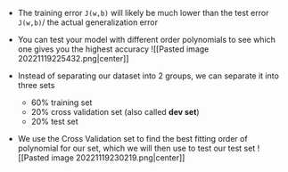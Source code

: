- The training error `J(w,b)` will likely be much lower than the test error `J(w,b)`/ the actual generalization error
- You can test your model with different order polynomials to see which one gives you the highest accuracy
![[Pasted image 20221119225432.png|center]]

- Instead of separating our dataset into 2 groups, we can separate it into three sets
	- 60% training set
	- 20% cross validation set (also called **dev set**)
	- 20% test set
- We use the Cross Validation set to find the best fitting order of polynomial for our set, which we will then use to test our test set
![[Pasted image 20221119230219.png|center]]
